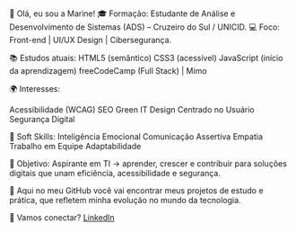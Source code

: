 👋 Olá, eu sou a Marine!
🎓 Formação: Estudante de Análise e Desenvolvimento de Sistemas (ADS) – Cruzeiro do Sul / UNICID.
💻 Foco: Front-end | UI/UX Design | Cibersegurança.

📚 Estudos atuais:
HTML5 (semântico)
CSS3 (acessível)
JavaScript (início da aprendizagem)
freeCodeCamp (Full Stack) | Mimo

🌍 Interesses:

Acessibilidade (WCAG)
SEO
Green IT
Design Centrado no Usuário
Segurança Digital

🧩 Soft Skills:
Inteligência Emocional
Comunicação Assertiva
Empatia
Trabalho em Equipe
Adaptabilidade

🎯 Objetivo:
Aspirante em TI → aprender, crescer e contribuir para soluções digitais que unam eficiência, acessibilidade e segurança.

📌 Aqui no meu GitHub você vai encontrar meus projetos de estudo e prática, que refletem minha evolução no mundo da tecnologia.

🚀 Vamos conectar?
[LinkedIn](https://www.linkedin.com/in/marine-da-cunha-macedo-37652837a/)
